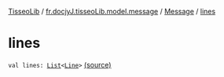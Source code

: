 [TisseoLib](../../index.md) / [fr.docjyJ.tisseoLib.model.message](../index.md) / [Message](index.md) / [lines](./lines.md)

# lines

`val lines: `[`List`](https://kotlinlang.org/api/latest/jvm/stdlib/kotlin.collections/-list/index.html)`<`[`Line`](../../fr.docjy-j.tisseo-lib.model.line/-line/index.md)`>` [(source)](https://github.com/docjyJ/TisseoLib/tree/master/src/main/kotlin/fr/docjyJ/tisseoLib/model/message/Message.kt#L9)